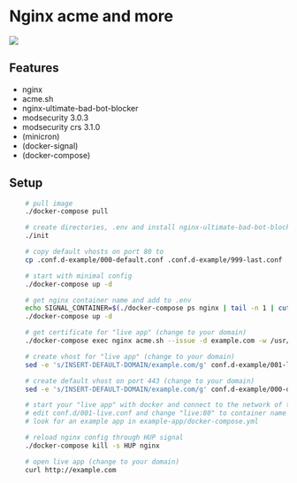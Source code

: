 # Nginx acme and more

[![](https://images.microbadger.com/badges/image/webvariants/nginx-acme-and-more.svg)](https://microbadger.com/images/webvariants/nginx-acme-and-more "Get your own image badge on microbadger.com")

## Features

- nginx
- acme.sh
- nginx-ultimate-bad-bot-blocker
- modsecurity 3.0.3
- modsecurity crs 3.1.0
- (minicron)
- (docker-signal)
- (docker-compose)

## Setup

```bash
    # pull image
    ./docker-compose pull

    # create directories, .env and install nginx-ultimate-bad-bot-blocker
    ./init

    # copy default vhosts on port 80 to
    cp .conf.d-example/000-default.conf .conf.d-example/999-last.conf .conf.d/

    # start with minimal config
    ./docker-compose up -d

    # get nginx container name and add to .env
    echo SIGNAL_CONTAINER=$(./docker-compose ps nginx | tail -n 1 | cut -d' '  -f1) >> .env
    ./docker-compose up -d

    # get certificate for "live app" (change to your domain)
    ./docker-compose exec nginx acme.sh --issue -d example.com -w /usr/share/nginx/html

    # create vhost for "live app" (change to your domain)
    sed -e 's/INSERT-DEFAULT-DOMAIN/example.com/g' conf.d-example/001-live.conf > conf.d/001-live.conf

    # create default vhost on port 443 (change to your domain)
    sed -e 's/INSERT-DEFAULT-DOMAIN/example.com/g' conf.d-example/000-default-ssl.conf > conf.d/000-default-ssl.conf

    # start your "live app" with docker and connect to the network of this stack
    # edit conf.d/001-live.conf and change "live:80" to container name and port of you live app
    # look for an example app in example-app/docker-compose.yml

    # reload nginx config through HUP signal
    ./docker-compose kill -s HUP nginx

    # open live app (change to your domain)
    curl http://example.com
```